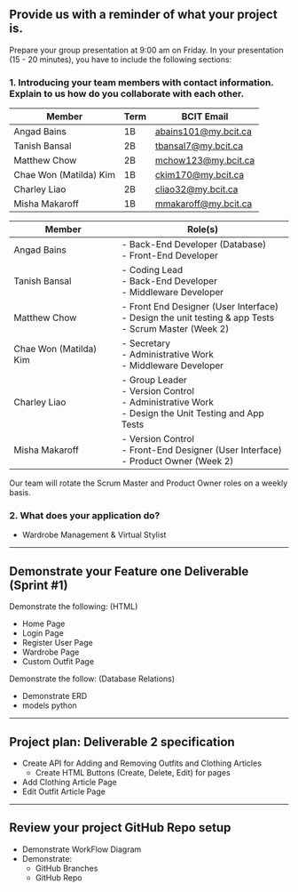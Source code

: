 ## Provide us with a reminder of what your project is.

Prepare your group presentation at 9:00 am on Friday.
In your presentation (15 - 20 minutes), you have to include the following sections:

### 1. Introducing your team members with contact information. Explain to us how do you collaborate with each other.

| Member                 | Term | BCIT Email           |
| ---------------------- | ---- | -------------------- |
| Angad Bains            | 1B   | abains101@my.bcit.ca |
| Tanish Bansal          | 2B   | tbansal7@my.bcit.ca  |
| Matthew Chow           | 2B   | mchow123@my.bcit.ca  |
| Chae Won (Matilda) Kim | 1B   | ckim170@my.bcit.ca   |
| Charley Liao           | 2B   | cliao32@my.bcit.ca   |
| Misha Makaroff         | 1B   | mmakaroff@my.bcit.ca |

| Member                 | Role(s)                                                                                                   |
| ---------------------- | --------------------------------------------------------------------------------------------------------- |
| Angad Bains            | - Back-End Developer (Database)<br>- Front-End Developer                                                  |
| Tanish Bansal          | - Coding Lead<br>- Back-End Developer<br>- Middleware Developer                                           |
| Matthew Chow           | - Front End Designer (User Interface)<br>- Design the unit testing & app Tests<br>- Scrum Master (Week 2) |
| Chae Won (Matilda) Kim | - Secretary<br>- Administrative Work<br>- Middleware Developer                                            |
| Charley Liao           | - Group Leader<br>- Version Control<br>- Administrative Work<br>- Design the Unit Testing and App Tests   |
| Misha Makaroff         | - Version Control<br>- Front-End Designer (User Interface)<br>- Product Owner (Week 2)                    |

Our team will rotate the Scrum Master and Product Owner roles on a weekly basis.

### 2. What does your application do?

-   Wardrobe Management & Virtual Stylist

---

## Demonstrate your Feature one Deliverable (Sprint #1)

Demonstrate the following: (HTML)

-   Home Page
-   Login Page
-   Register User Page
-   Wardrobe Page
-   Custom Outfit Page

Demonstrate the follow: (Database Relations)

-   Demonstrate ERD
-   models python

---

## Project plan: Deliverable 2 specification

-   Create API for Adding and Removing Outfits and Clothing Articles
    -   Create HTML Buttons (Create, Delete, Edit) for pages
-   Add Clothing Article Page
-   Edit Outfit Article Page

---

## Review your project GitHub Repo setup

-   Demonstrate WorkFlow Diagram
-   Demonstrate:
    -   GitHub Branches
    -   GitHub Repo
